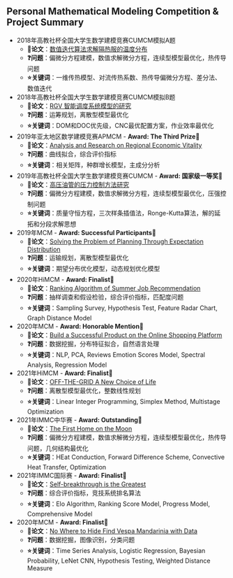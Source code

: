 ## Personal Mathematical Modeling Competition & Project Summary

* 2018年高教社杯全国大学生数学建模竞赛CUMCM模拟A题
  * **📑论文**：[数值迭代算法求解隔热服的温度分布](https://github.com/ArtificialIntelligenceBirdMan/MathematicalModeling/tree/main/2018%20CUMCM-A)
  * **❓问题**：偏微分方程建模，数值求解微分方程，连续型模型最优化，热传导问题
  * **⭐关键词**：一维传热模型、对流传热系数、热传导偏微分方程、差分法、数值迭代
* 2018年高教社杯全国大学生数学建模竞赛CUMCM模拟B题
  * **📑论文**：[RGV 智能调度系统模型的研究](https://github.com/ArtificialIntelligenceBirdMan/MathematicalModeling/tree/main/2018%20CUMCM-B)
  * **❓问题**：运筹规划，离散型模型最优化
  * **⭐关键词**：DOM和DOC优先级，CNC最优配置方案，作业效率最优化
* 2019年亚太地区数学建模竞赛APMCM - **Award: The Third Prize🥉**
  * **📑论文**：[Analysis and Research on Regional Economic Vitality](https://github.com/ArtificialIntelligenceBirdMan/MathematicalModeling/tree/main/2019%20APMCM)
  * **❓问题**：曲线拟合，综合评价指标
  * **⭐关键词**：相关矩阵，种群增长模型，主成分分析
* 2019年高教社杯全国大学生数学建模竞赛CUMCM - **Award: 国家级一等奖🥇**
  * **📑论文**：[高压油管的压力控制方法研究](https://github.com/ArtificialIntelligenceBirdMan/MathematicalModeling/tree/main/2019%20CUMCM)
  * **❓问题**：偏微分方程建模，数值求解微分方程，连续型模型最优化，压强控制问题
  * **⭐关键词**：质量守恒方程，三次样条插值法，Ronge-Kutta算法，解的延拓和分段求解思想
* 2019年MCM - **Award: Successful Participants🥉**
  * **📑论文**：[Solving the Problem of Planning Through Expectation Distribution](https://github.com/ArtificialIntelligenceBirdMan/MathematicalModeling/tree/main/2019%20MCM)
  * **❓问题**：运输规划，离散型模型最优化
  * **⭐关键词**：期望分布优化模型，动态规划优化模型
* 2020年HiMCM - **Award: Finalist🥇**
  * **📑论文**：[Ranking Algorithm of Summer Job Recommendation](https://github.com/ArtificialIntelligenceBirdMan/MathematicalModeling/tree/main/2020%20HiMCM)
  * **❓问题**：抽样调查和假设检验，综合评价指标，匹配度问题
  * **⭐关键词**：Sampling Survey, Hypothesis Test, Feature Radar Chart, Graph Distance Model
* 2020年MCM - **Award: Honorable Mention🥈**
  * **📑论文**：[Build a Successful Product on the Online Shopping Platform](https://github.com/ArtificialIntelligenceBirdMan/MathematicalModeling/tree/main/2020%20MCM)
  * **❓问题**：数据挖掘，分布特征拟合，自然语言处理
  * **⭐关键词**：NLP, PCA, Reviews Emotion Scores Model, Spectral Analysis, Regression Model
* 2021年HiMCM - **Award: Finalist🥇**
  * **📑论文**：[OFF-THE-GRID A New Choice of Life](https://github.com/ArtificialIntelligenceBirdMan/MathematicalModeling/tree/main/2021%20HiMCM)
  * **❓问题**：离散型模型最优化，整数线性规划
  * **⭐关键词**：Linear Integer Programming, Simplex Method, Multistage Optimization
* 2021年IMMC中华赛 - **Award: Outstanding🥇**
  * **📑论文**：[The First Home on the Moon](https://github.com/ArtificialIntelligenceBirdMan/MathematicalModeling/tree/main/2021%20IMMC%20China)
  * **❓问题**：偏微分方程建模，数值求解微分方程，连续型模型最优化，热传导问题，几何结构最优化
  * **⭐关键词**：HEat Conduction, Forward Difference Scheme, Convective Heat Transfer, Optimization
* 2021年IMMC国际赛 - **Award: Finalist🥇**
  * **📑论文**：[Self-breakthrough is the Greatest](https://github.com/ArtificialIntelligenceBirdMan/MathematicalModeling/tree/main/2021%20IMMC%20International)
  * **❓问题**：综合评价指标，竞技系统排名算法
  * **⭐关键词**：Elo Algorithm, Ranking Score Model, Progress Model, Comprehensive Model
* 2020年MCM - **Award: Finalist🥇**
  * **📑论文**：[No Where to Hide Find Vespa Mandarinia with Data](https://github.com/ArtificialIntelligenceBirdMan/MathematicalModeling/tree/main/2021%20MCM)
  * **❓问题**：数据挖掘，图像识别，分类问题
  * **⭐关键词**：Time Series Analysis, Logistic Regression, Bayesian Probability, LeNet CNN, Hypothesis Testing, Weighted Distance Measure
